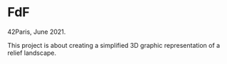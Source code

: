 # FdF
42Paris, June 2021.

This project is about creating a simplified 3D graphic representation of a relief landscape.
